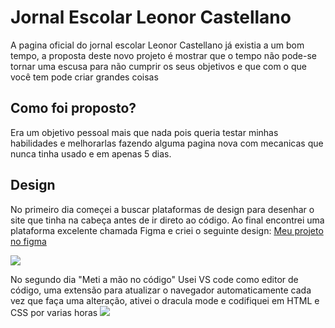 # Jornal Escolar Leonor Castellano
A pagina oficial do jornal escolar Leonor Castellano já existia a um bom tempo, a proposta deste novo projeto é mostrar que o tempo não pode-se tornar uma escusa para não cumprir os seus objetivos e que com o que você tem pode criar grandes coisas

## Como foi proposto?
Era um objetivo pessoal mais que nada pois queria testar minhas habilidades e melhorarlas fazendo alguma pagina nova com mecanicas que nunca tinha usado e em apenas 5 dias.

## Design
No primeiro dia começei a buscar plataformas de design para desenhar o site que tinha na cabeça antes de ir direto ao código. Ao final encontrei uma plataforma excelente chamada Figma e criei o seguinte design:
[Meu projeto no figma](https://www.figma.com/proto/C5fIKug23sf3zg6ebmNe4r/Untitled?node-id=3%3A4&scaling=min-zoom&page-id=0%3A1)

<img src="https://i.gyazo.com/1c7fd0a71cd8064cf9f6a969a5209e74.png">

No segundo dia "Meti a mão no código"
Usei VS code como editor de código, uma extensão para atualizar o navegador automaticamente cada vez que faça uma alteração, ativei o dracula mode e codifiquei em HTML e CSS por varias horas
<img src="https://i.gyazo.com/3a19765ab70a220dde3f1befb17741ba.png">
